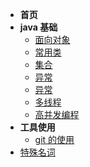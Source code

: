 - **首页**
- **java 基础**
  - [面向对象](content/OOP.md)
  - [常用类](content/CommonClasses.md)
  - [集合](content/Collection.md)
  - [异常](content/Throwable.md)
  - [异常](content/NetworkProgramme.md)
  - [多线程](content/Thread.md)
  - [高并发编程](content/Executive.md)
- **工具使用**
  - [git 的使用](content/git.md)
- [特殊名词](content/SpecialWord.md)

